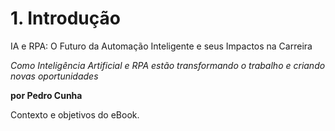 # 1. Introdução

IA e RPA: O Futuro da Automação Inteligente e seus Impactos na Carreira

_Como Inteligência Artificial e RPA estão transformando o trabalho e criando novas oportunidades_

**por Pedro Cunha**

Contexto e objetivos do eBook.